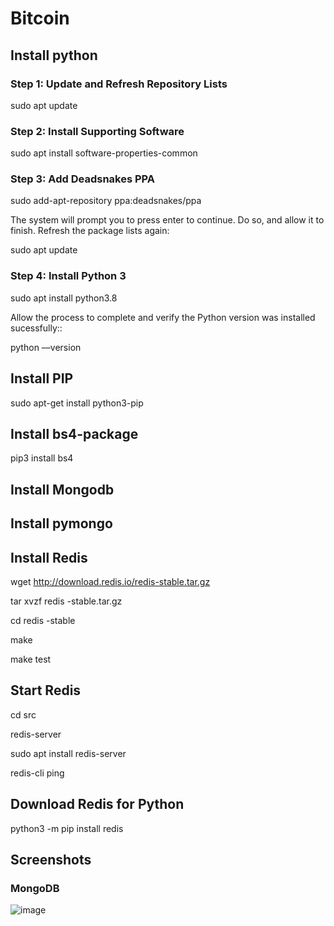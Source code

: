 # Bitcoin

## Install python
### Step 1: Update and Refresh Repository Lists
  sudo apt update
### Step 2: Install Supporting Software
  sudo apt install software-properties-common
### Step 3: Add Deadsnakes PPA
  sudo add-apt-repository ppa:deadsnakes/ppa

  The system will prompt you to press enter to continue. Do so, and allow it to finish. Refresh the package lists again:

  sudo apt update
### Step 4: Install Python 3
  sudo apt install python3.8

  Allow the process to complete and verify the Python version was installed sucessfully::

  python ––version

## Install PIP
  sudo apt-get install python3-pip

## Install bs4-package
  pip3 install bs4
  
## Install Mongodb 

## Install pymongo

## Install Redis
  wget http://download.redis.io/redis-stable.tar.gz
  
  tar xvzf redis -stable.tar.gz
  
  cd redis -stable
  
  make
  
  make test

## Start Redis
  cd src
  
  redis-server
  
  sudo apt install redis-server
  
  redis-cli ping
  
## Download Redis for Python
  python3 -m pip install redis

## Screenshots
### MongoDB
![image](https://user-images.githubusercontent.com/75485813/115957854-28088a80-a505-11eb-823c-6547ae5b8f40.png)
